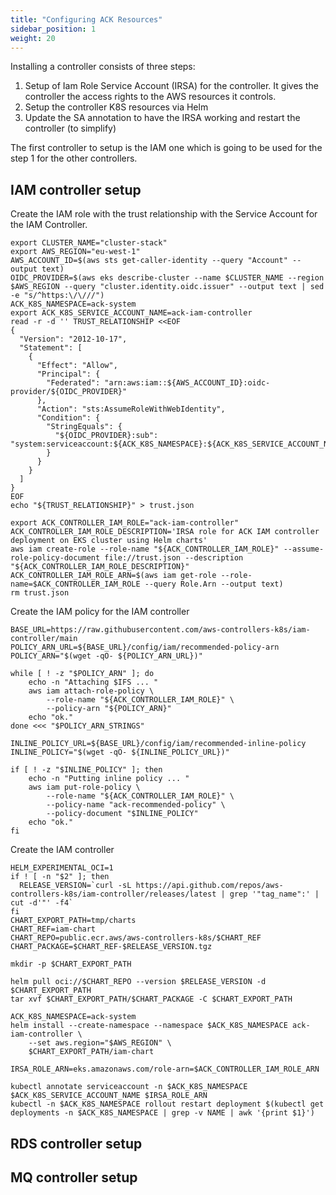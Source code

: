 ```yaml
---
title: "Configuring ACK Resources"
sidebar_position: 1
weight: 20
---
```


Installing a controller consists of three steps:
1. Setup of Iam Role Service Account (IRSA) for the controller. It gives the controller the access rights to the AWS resources it controls.
2. Setup the controller K8S resources via Helm
3. Update the SA annotation to have the IRSA working and restart the controller (to simplify)

The first controller to setup is the IAM one which is going to be used for the step 1 for the other controllers.

## IAM controller setup
Create the IAM role with the trust relationship with the Service Account for the IAM Controller.  

```
export CLUSTER_NAME="cluster-stack"
export AWS_REGION="eu-west-1"
AWS_ACCOUNT_ID=$(aws sts get-caller-identity --query "Account" --output text)
OIDC_PROVIDER=$(aws eks describe-cluster --name $CLUSTER_NAME --region $AWS_REGION --query "cluster.identity.oidc.issuer" --output text | sed -e "s/^https:\/\///")
ACK_K8S_NAMESPACE=ack-system
export ACK_K8S_SERVICE_ACCOUNT_NAME=ack-iam-controller
read -r -d '' TRUST_RELATIONSHIP <<EOF
{
  "Version": "2012-10-17",
  "Statement": [
    {
      "Effect": "Allow",
      "Principal": {
        "Federated": "arn:aws:iam::${AWS_ACCOUNT_ID}:oidc-provider/${OIDC_PROVIDER}"
      },
      "Action": "sts:AssumeRoleWithWebIdentity",
      "Condition": {
        "StringEquals": {
          "${OIDC_PROVIDER}:sub": "system:serviceaccount:${ACK_K8S_NAMESPACE}:${ACK_K8S_SERVICE_ACCOUNT_NAME}"
        }
      }
    }
  ]
}
EOF
echo "${TRUST_RELATIONSHIP}" > trust.json

export ACK_CONTROLLER_IAM_ROLE="ack-iam-controller"
ACK_CONTROLLER_IAM_ROLE_DESCRIPTION='IRSA role for ACK IAM controller deployment on EKS cluster using Helm charts'
aws iam create-role --role-name "${ACK_CONTROLLER_IAM_ROLE}" --assume-role-policy-document file://trust.json --description "${ACK_CONTROLLER_IAM_ROLE_DESCRIPTION}"
ACK_CONTROLLER_IAM_ROLE_ARN=$(aws iam get-role --role-name=$ACK_CONTROLLER_IAM_ROLE --query Role.Arn --output text)
rm trust.json
```

Create the IAM policy for the IAM controller

```
BASE_URL=https://raw.githubusercontent.com/aws-controllers-k8s/iam-controller/main
POLICY_ARN_URL=${BASE_URL}/config/iam/recommended-policy-arn
POLICY_ARN="$(wget -qO- ${POLICY_ARN_URL})"

while [ ! -z "$POLICY_ARN" ]; do
    echo -n "Attaching $IFS ... "
    aws iam attach-role-policy \
        --role-name "${ACK_CONTROLLER_IAM_ROLE}" \
        --policy-arn "${POLICY_ARN}"
    echo "ok."
done <<< "$POLICY_ARN_STRINGS"

INLINE_POLICY_URL=${BASE_URL}/config/iam/recommended-inline-policy
INLINE_POLICY="$(wget -qO- ${INLINE_POLICY_URL})"

if [ ! -z "$INLINE_POLICY" ]; then
    echo -n "Putting inline policy ... "
    aws iam put-role-policy \
        --role-name "${ACK_CONTROLLER_IAM_ROLE}" \
        --policy-name "ack-recommended-policy" \
        --policy-document "$INLINE_POLICY"
    echo "ok."
fi
```

Create the IAM controller

```
HELM_EXPERIMENTAL_OCI=1
if ! [ -n "$2" ]; then 
  RELEASE_VERSION=`curl -sL https://api.github.com/repos/aws-controllers-k8s/iam-controller/releases/latest | grep '"tag_name":' | cut -d'"' -f4`
fi
CHART_EXPORT_PATH=tmp/charts
CHART_REF=iam-chart
CHART_REPO=public.ecr.aws/aws-controllers-k8s/$CHART_REF
CHART_PACKAGE=$CHART_REF-$RELEASE_VERSION.tgz

mkdir -p $CHART_EXPORT_PATH

helm pull oci://$CHART_REPO --version $RELEASE_VERSION -d $CHART_EXPORT_PATH
tar xvf $CHART_EXPORT_PATH/$CHART_PACKAGE -C $CHART_EXPORT_PATH

ACK_K8S_NAMESPACE=ack-system
helm install --create-namespace --namespace $ACK_K8S_NAMESPACE ack-iam-controller \
    --set aws.region="$AWS_REGION" \
    $CHART_EXPORT_PATH/iam-chart

IRSA_ROLE_ARN=eks.amazonaws.com/role-arn=$ACK_CONTROLLER_IAM_ROLE_ARN

kubectl annotate serviceaccount -n $ACK_K8S_NAMESPACE $ACK_K8S_SERVICE_ACCOUNT_NAME $IRSA_ROLE_ARN
kubectl -n $ACK_K8S_NAMESPACE rollout restart deployment $(kubectl get deployments -n $ACK_K8S_NAMESPACE | grep -v NAME | awk '{print $1}')
```

## RDS controller setup

## MQ controller setup